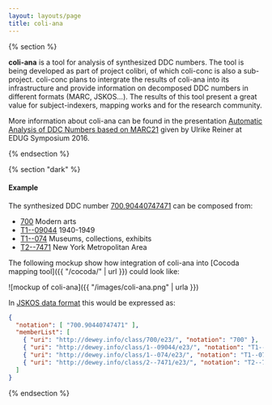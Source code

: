 ```yaml
---
layout: layouts/page
title: coli-ana
---
```


{% section %}

**coli-ana** is a tool for analysis of synthesized DDC numbers. The tool is
being developed as part of project colibri, of which coli-conc is also a
sub-project. coli-conc plans to intergrate the results of  coli-ana into its
infrastructure and  provide information on decomposed DDC numbers in different
formats (MARC, JSKOS...). The results of this tool present a great value for
subject-indexers, mapping works and for the research community.

More information about coli-ana can be found in the presentation [Automatic Analysis of DDC Numbers based on MARC21](https://www.gbv.de/Verbundzentrale/Publikationen/publikationen-der-vzg-2016/pdf/reiner_160425_EDUG_Symposium.pdf) given by Ulrike Reiner at EDUG Symposium 2016.


{% endsection %}

{% section "dark" %}

#### Example

The synthesized DDC number [700.90440747471](https://coli-conc.gbv.de/cocoda/app/?fromScheme=http%3A%2F%2Fdewey.info%2Fscheme%2Fedition%2Fe23%2F&from=http%3A%2F%2Fdewey.info%2Fclass%2F700.90440747471%2Fe23%2F) can be composed from:

* [700](https://coli-conc.gbv.de/cocoda/app/?fromScheme=http%3A%2F%2Fdewey.info%2Fscheme%2Fedition%2Fe23%2F&from=http%3A%2F%2Fdewey.info%2Fclass%2F700%2Fe23%2F) Modern arts
* [T1--09044](https://coli-conc.gbv.de/cocoda/app/?fromScheme=http%3A%2F%2Fdewey.info%2Fscheme%2Fedition%2Fe23%2F&from=http%3A%2F%2Fdewey.info%2Fclass%2F1--09044%2Fe23%2F) 1940-1949
* [T1--074](https://coli-conc.gbv.de/cocoda/app/?fromScheme=http%3A%2F%2Fdewey.info%2Fscheme%2Fedition%2Fe23%2F&from=http%3A%2F%2Fdewey.info%2Fclass%2F1--074%2Fe23%2F) Museums, collections, exhibits
* [T2--7471](https://coli-conc.gbv.de/cocoda/app/?fromScheme=http%3A%2F%2Fdewey.info%2Fscheme%2Fedition%2Fe23%2F&from=http%3A%2F%2Fdewey.info%2Fclass%2F2--7471%2Fe23%2F) New York Metropolitan Area

The following mockup show how integration of coli-ana into [Cocoda mapping
tool]({{ "/cocoda/" | url }}) could look like:

![mockup of coli-ana]({{ "/images/coli-ana.png" | urla }})

In [JSKOS data format](https://gbv.github.io/jskos/) this would be expressed as:

~~~json
{
  "notation": [ "700.90440747471" ],
  "memberList": [
    { "uri": "http://dewey.info/class/700/e23/", "notation": "700" },
    { "uri": "http://dewey.info/class/1--09044/e23/", "notation": "T1--09044" },
    { "uri": "http://dewey.info/class/1--074/e23/", "notation": "T1--074" },
    { "uri": "http://dewey.info/class/2--7471/e23/", "notation": "T2--7471" }
  ]
}
~~~

{% endsection %}
